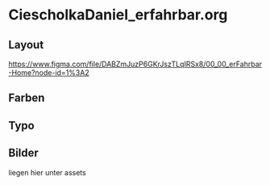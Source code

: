 # CiescholkaDaniel_erfahrbar.org

## Layout
https://www.figma.com/file/DABZmJuzP6GKrJszTLqIRSx8/00_00_erFahrbar-Home?node-id=1%3A2

## Farben

## Typo

## Bilder
liegen hier unter assets
